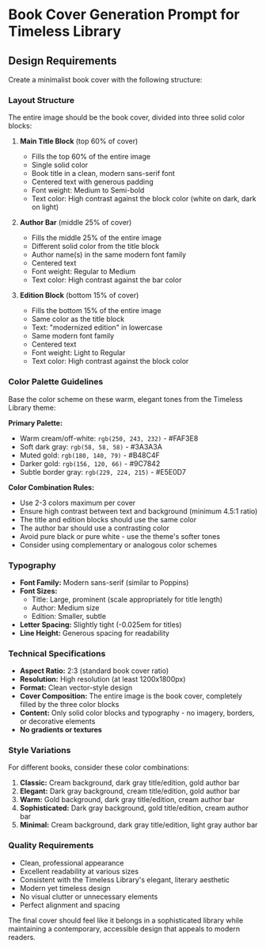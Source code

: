 # Book Cover Generation Prompt for Timeless Library

## Design Requirements

Create a minimalist book cover with the following structure:

### Layout Structure
The entire image should be the book cover, divided into three solid color blocks:

1. **Main Title Block** (top 60% of cover)
   - Fills the top 60% of the entire image
   - Single solid color
   - Book title in a clean, modern sans-serif font
   - Centered text with generous padding
   - Font weight: Medium to Semi-bold
   - Text color: High contrast against the block color (white on dark, dark on light)

2. **Author Bar** (middle 25% of cover)
   - Fills the middle 25% of the entire image
   - Different solid color from the title block
   - Author name(s) in the same modern font family
   - Centered text
   - Font weight: Regular to Medium
   - Text color: High contrast against the bar color

3. **Edition Block** (bottom 15% of cover)
   - Fills the bottom 15% of the entire image
   - Same color as the title block
   - Text: "modernized edition" in lowercase
   - Same modern font family
   - Centered text
   - Font weight: Light to Regular
   - Text color: High contrast against the block color

### Color Palette Guidelines
Base the color scheme on these warm, elegant tones from the Timeless Library theme:

**Primary Palette:**
- Warm cream/off-white: `rgb(250, 243, 232)` - #FAF3E8
- Soft dark gray: `rgb(58, 58, 58)` - #3A3A3A
- Muted gold: `rgb(180, 140, 79)` - #B48C4F
- Darker gold: `rgb(156, 120, 66)` - #9C7842
- Subtle border gray: `rgb(229, 224, 215)` - #E5E0D7

**Color Combination Rules:**
- Use 2-3 colors maximum per cover
- Ensure high contrast between text and background (minimum 4.5:1 ratio)
- The title and edition blocks should use the same color
- The author bar should use a contrasting color
- Avoid pure black or pure white - use the theme's softer tones
- Consider using complementary or analogous color schemes

### Typography
- **Font Family:** Modern sans-serif (similar to Poppins)
- **Font Sizes:** 
  - Title: Large, prominent (scale appropriately for title length)
  - Author: Medium size
  - Edition: Smaller, subtle
- **Letter Spacing:** Slightly tight (-0.025em for titles)
- **Line Height:** Generous spacing for readability

### Technical Specifications
- **Aspect Ratio:** 2:3 (standard book cover ratio)
- **Resolution:** High resolution (at least 1200x1800px)
- **Format:** Clean vector-style design
- **Cover Composition:** The entire image is the book cover, completely filled by the three color blocks
- **Content:** Only solid color blocks and typography - no imagery, borders, or decorative elements
- **No gradients or textures**

### Style Variations
For different books, consider these color combinations:
1. **Classic:** Cream background, dark gray title/edition, gold author bar
2. **Elegant:** Dark gray background, cream title/edition, gold author bar
3. **Warm:** Gold background, dark gray title/edition, cream author bar
4. **Sophisticated:** Dark gray background, gold title/edition, cream author bar
5. **Minimal:** Cream background, dark gray title/edition, light gray author bar

### Quality Requirements
- Clean, professional appearance
- Excellent readability at various sizes
- Consistent with the Timeless Library's elegant, literary aesthetic
- Modern yet timeless design
- No visual clutter or unnecessary elements
- Perfect alignment and spacing

The final cover should feel like it belongs in a sophisticated library while maintaining a contemporary, accessible design that appeals to modern readers. 